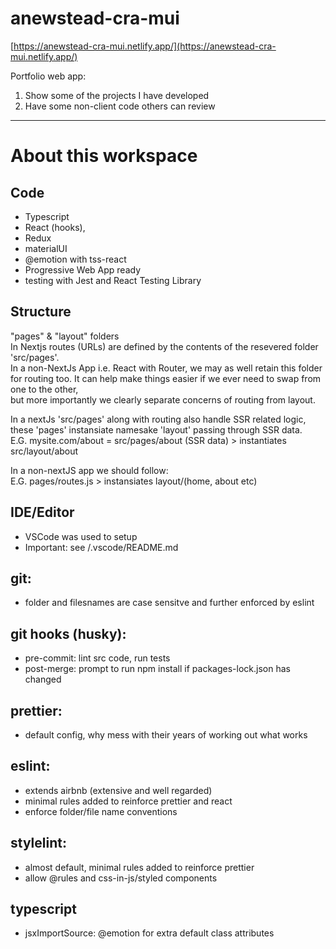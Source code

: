 # anewstead-cra-mui

[https://anewstead-cra-mui.netlify.app/](https://anewstead-cra-mui.netlify.app/)

Portfolio web app:

1. Show some of the projects I have developed
2. Have some non-client code others can review

-----  
# About this workspace

## Code

- Typescript
- React (hooks),
- Redux
- materialUI
- @emotion with tss-react
- Progressive Web App ready
- testing with Jest and React Testing Library

## Structure

"pages" & "layout" folders  
In Nextjs routes (URLs) are defined by the contents of the resevered folder 'src/pages'.  
In a non-NextJs App i.e. React with Router, we may as well retain this folder for routing too. 
It can help make things easier if we ever need to swap from one to the other,  
but more importantly we clearly separate concerns of routing from layout.  

In a nextJs 'src/pages' along with routing also handle SSR related logic, 
these 'pages' instansiate namesake 'layout' passing through SSR data.  
E.G. mysite.com/about = src/pages/about (SSR data) > instantiates src/layout/about  

In a non-nextJS app we should follow:  
E.G. pages/routes.js > instansiates layout/(home, about etc)  

## IDE/Editor

- VSCode was used to setup
- Important: see /.vscode/README.md

## git:

- folder and filesnames are case sensitve and further enforced by eslint

## git hooks (husky):

- pre-commit: lint src code, run tests
- post-merge: prompt to run npm install if packages-lock.json has changed

## prettier:

- default config, why mess with their years of working out what works

## eslint:

- extends airbnb (extensive and well regarded)
- minimal rules added to reinforce prettier and react
- enforce folder/file name conventions

## stylelint:

- almost default, minimal rules added to reinforce prettier
- allow @rules and css-in-js/styled components

## typescript

- jsxImportSource: @emotion for extra default class attributes

